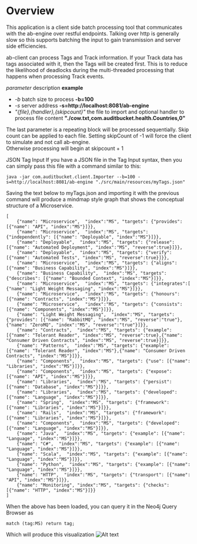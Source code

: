 Overview
========
This application is a client side batch processing tool that communicates with the ab-engine over restful endpoints. Talking over http is generally slow so this supports batching the input to gain transmission and server side efficiencies. 

ab-client can process Tags and Track information. If your Track data has tags associated with it, then the Tags will be created first. This is to reduce the likelihood of deadlocks during the multi-threaded processing that happens when processing Track events.

_parameter_  description __example__
- _-b_	batch size to process __-b=100__
- _-s_	server address __-s=http://localhost:8081/ab-engine__
- _"{file},{handler},{skipcount}"_ the file to import and optional handler
to process file content __"./cow.txt,com.auditbucket.health.Countries,0"__

The last parameter is a repeating block will be processed sequentially. Skip count can be applied to each file. Setting skipCount of -1 will force the client to simulate and not call ab-engine.  
Otherwise processing will begin at skipcount + 1 	

JSON Tag Input
If you have a JSON file in the Tag Input syntax, then you can simply pass this file with a command similar to this:
````
java -jar com.auditbucket.client.Importer --b=100 -s=http://localhost:8081/ab-engine "./src/main/resources/myTags.json"
````

Saving the text below to myTags.json and importing it with the previous command will produce a mindmap style graph that shows the conceptual structure of a Microservice. 
````
[
    {"name": "Microservice",  "index":"MS", "targets": {"provides": [{"name": "API", "index":"MS"}]}},
    {"name": "Microservice",  "index":"MS", "targets": {"independently": [{"name": "Deployable", "index":"MS"}]}},
    {"name": "Deployable",  "index":"MS", "targets": {"release": [{"name": "Automated Deployment", "index":"MS", "reverse":true}]}},
    {"name": "Deployable",  "index":"MS", "targets": {"verify": [{"name": "Automated Tests", "index":"MS", "reverse":true}]}},
    {"name": "Microservice",  "index":"MS", "targets": {"aligns": [{"name": "Business Capability", "index":"MS"}]}},
    {"name": "Business Capability",  "index":"MS", "targets": {"describes": [{"name": "Bounded Context", "index":"MS"}]}},
    {"name": "Microservice",  "index":"MS", "targets": {"integrates":[ {"name": "Light Weight Messaging", "index":"MS"}]}},
    {"name": "Microservice",  "index":"MS", "targets": {"honours": [{"name": "Contracts", "index":"MS"}]}},
    {"name": "Microservice",  "index":"MS", "targets": {"consists": [{"name": "Components", "index":"MS"}]}},
    {"name": "Light Weight Messaging",  "index":"MS", "targets": {"provides": [{"name": "RabbitMQ", "index":"MS", "reverse":"true"},{"name": "ZeroMQ", "index":"MS", "reverse":"true"}]}},
	{"name": "Contracts",  "index":"MS", "targets": {"example": [{"name": "Tolerant Reader", "index":"MS", "reverse":true},{"name": "Consumer Driven Contracts", "index":"MS", "reverse":true}]}},
	{"name": "Patterns",  "index":"MS", "targets": {"example": [{"name": "Tolerant Reader", "index":"MS"},{"name": "Consumer Driven Contracts", "index":"MS"}]}},
	{"name": "Components",  "index":"MS", "targets": {"use": [{"name": "Libraries", "index":"MS"}]}},	
	{"name": "Components",  "index":"MS", "targets": {"expose": [{"name": "API", "index":"MS"}]}},	
	{"name": "Libraries",  "index":"MS", "targets": {"persist": [{"name": "Database", "index":"MS"}]}},
	{"name": "Libraries",  "index":"MS", "targets": {"developed": [{"name": "Language", "index":"MS"}]}},		
	{"name": "Spring",  "index":"MS", "targets": {"framework": [{"name": "Libraries", "index":"MS"}]}},		
	{"name": "Rails",  "index":"MS", "targets": {"framework": [{"name": "Libraries", "index":"MS"}]}},		
	{"name": "Components",  "index":"MS", "targets": {"developed": [{"name": "Language", "index":"MS"}]}},		
	{"name": "Java",  "index":"MS", "targets": {"example": [{"name": "Language", "index":"MS"}]}},			
	{"name": "C#",  "index":"MS", "targets": {"example": [{"name": "Language", "index":"MS"}]}},			
	{"name": "Scala",  "index":"MS", "targets": {"example": [{"name": "Language", "index":"MS"}]}},			
	{"name": "Python",  "index":"MS", "targets": {"example": [{"name": "Language", "index":"MS"}]}},			
	{"name": "HTTP",  "index":"MS", "targets": {"transport": [{"name": "API", "index":"MS"}]}},
    {"name": "Monitoring", "index":"MS", "targets": {"checks": [{"name": "HTTP", "index":"MS"}]}}		
]
````
When the above has been loaded, you can query it in the Neo4j Query Browser as 

````
match (tag:MS) return tag;
````
Which will produce this visualization
![Alt text](/ms-neo.png?raw=true "Microservice mind-map")

